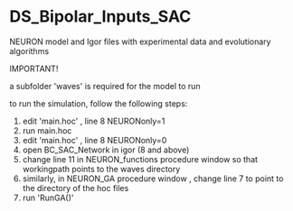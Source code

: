 # DS_Bipolar_Inputs_SAC
NEURON model and Igor files with experimental data and evolutionary algorithms

IMPORTANT!

a subfolder 'waves' is required for the model to run


to run the simulation, follow the following steps:
1. edit 'main.hoc' , line 8
  NEURONonly=1
2. run main.hoc
3. edit 'main.hoc' , line 8
  NEURONonly=0
4. open BC_SAC_Network in igor (8 and above)
5. change line 11 in NEURON_functions procedure window so that workingpath points to the waves directory
6. similarly, in NEURON_GA procedure window , change line 7 to point to the directory of the hoc files
7. run 'RunGA()'
